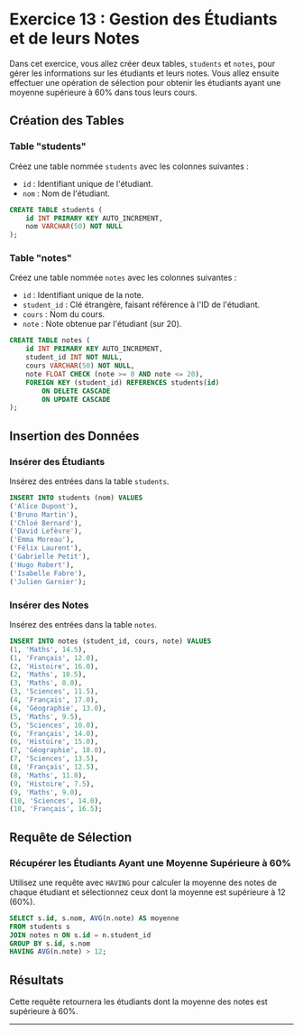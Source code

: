 # Exercice 13 : Gestion des Étudiants et de leurs Notes

Dans cet exercice, vous allez créer deux tables, `students` et `notes`, pour gérer les informations sur les étudiants et leurs notes. Vous allez ensuite effectuer une opération de sélection pour obtenir les étudiants ayant une moyenne supérieure à 60% dans tous leurs cours.

## Création des Tables

### Table "students"

Créez une table nommée `students` avec les colonnes suivantes :

- `id` : Identifiant unique de l'étudiant.
- `nom` : Nom de l'étudiant.

```sql
CREATE TABLE students (
    id INT PRIMARY KEY AUTO_INCREMENT,
    nom VARCHAR(50) NOT NULL
);

```

### Table "notes"

Créez une table nommée `notes` avec les colonnes suivantes :

- `id` : Identifiant unique de la note.
- `student_id` : Clé étrangère, faisant référence à l'ID de l'étudiant.
- `cours` : Nom du cours.
- `note` : Note obtenue par l'étudiant (sur 20).

```sql
CREATE TABLE notes (
    id INT PRIMARY KEY AUTO_INCREMENT,
    student_id INT NOT NULL,
    cours VARCHAR(50) NOT NULL,
    note FLOAT CHECK (note >= 0 AND note <= 20),
    FOREIGN KEY (student_id) REFERENCES students(id)
        ON DELETE CASCADE
        ON UPDATE CASCADE
);

```

## Insertion des Données

### Insérer des Étudiants

Insérez des entrées dans la table `students`.

```sql
INSERT INTO students (nom) VALUES
('Alice Dupont'),
('Bruno Martin'),
('Chloé Bernard'),
('David Lefèvre'),
('Emma Moreau'),
('Félix Laurent'),
('Gabrielle Petit'),
('Hugo Robert'),
('Isabelle Fabre'),
('Julien Garnier');

```

### Insérer des Notes

Insérez des entrées dans la table `notes`.

```sql
INSERT INTO notes (student_id, cours, note) VALUES
(1, 'Maths', 14.5),
(1, 'Français', 12.0),
(2, 'Histoire', 16.0),
(2, 'Maths', 10.5),
(3, 'Maths', 8.0),
(3, 'Sciences', 11.5),
(4, 'Français', 17.0),
(4, 'Géographie', 13.0),
(5, 'Maths', 9.5),
(5, 'Sciences', 10.0),
(6, 'Français', 14.0),
(6, 'Histoire', 15.0),
(7, 'Géographie', 18.0),
(7, 'Sciences', 13.5),
(8, 'Français', 12.5),
(8, 'Maths', 11.0),
(9, 'Histoire', 7.5),
(9, 'Maths', 9.0),
(10, 'Sciences', 14.0),
(10, 'Français', 16.5);

```

## Requête de Sélection

### Récupérer les Étudiants Ayant une Moyenne Supérieure à 60%

Utilisez une requête avec `HAVING` pour calculer la moyenne des notes de chaque étudiant et sélectionnez ceux dont la moyenne est supérieure à 12 (60%).

```sql
SELECT s.id, s.nom, AVG(n.note) AS moyenne
FROM students s
JOIN notes n ON s.id = n.student_id
GROUP BY s.id, s.nom
HAVING AVG(n.note) > 12;

```

## Résultats

Cette requête retournera les étudiants dont la moyenne des notes est supérieure à 60%.

---
